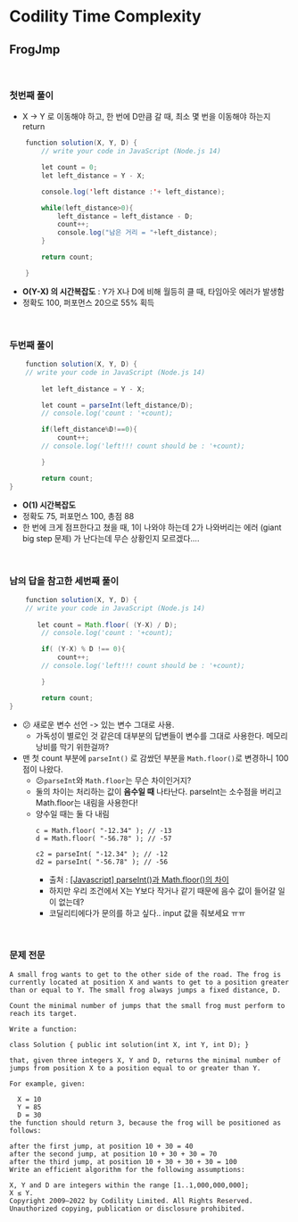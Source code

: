 
# Codility Time Complexity
## FrogJmp

<br/>

### 첫번째 풀이 
- X -> Y 로 이동해야 하고, 한 번에 D만큼 갈 때, 최소 몇 번을 이동해야 하는지 return
```java script
    function solution(X, Y, D) {
        // write your code in JavaScript (Node.js 14)

        let count = 0;
        let left_distance = Y - X;

        console.log('left distance :'+ left_distance);

        while(left_distance>0){
            left_distance = left_distance - D;
            count++;
            console.log("남은 거리 = "+left_distance);
        }

        return count;

    }
```
- **O(Y-X) 의 시간복잡도** : Y가 X나 D에 비해 월등히 클 때, 타임아웃 에러가 발생함
- 정확도 100, 퍼포먼스 20으로 55% 획득

<br/>


### 두번째 풀이 
```java script
    function solution(X, Y, D) {
    // write your code in JavaScript (Node.js 14)
    
        let left_distance = Y - X;

        let count = parseInt(left_distance/D);
        // console.log('count : '+count);

        if(left_distance%D!==0){
            count++;
        // console.log('left!!! count should be : '+count);

        }

        return count;
}
```
- **O(1) 시간복잡도**
- 정확도 75, 퍼포먼스 100, 총점 88
- 한 번에 크게 점프한다고 쳤을 때, 1이 나와야 하는데 2가 나와버리는 에러 (giant big step 문제) 가 난다는데 무슨 상황인지 모르겠다....

<br/>


### 남의 답을 참고한 세번째 풀이

```java script
    function solution(X, Y, D) {
    // write your code in JavaScript (Node.js 14)
    
       let count = Math.floor( (Y-X) / D);
        // console.log('count : '+count);

        if( (Y-X) % D !== 0){
            count++;
        // console.log('left!!! count should be : '+count);

        }

        return count;
}
```
- :confused: 새로운 변수 선언 -> 있는 변수 그대로 사용.
    - 가독성이 별로인 것 같은데 대부분의 답변들이 변수를 그대로 사용한다. 메모리 낭비를 막기 위한걸까?
- 맨 첫 count 부분에 `parseInt()` 로 감쌌던 부분을 `Math.floor()`로 변경하니 100점이 나왔다. 
    - :confused:`parseInt`와 `Math.floor`는 무슨 차이인거지? 
    - 둘의 차이는 처리하는 값이 **음수일 때** 나타난다. parseInt는 소수점을 버리고 Math.floor는 내림을 사용한다! 
    - 양수일 때는 둘 다 내림
        ```
        c = Math.floor( "-12.34" ); // -13
        d = Math.floor( "-56.78" ); // -57

        c2 = parseInt( "-12.34" ); // -12
        d2 = parseInt( "-56.78" ); // -56
        ``` 
        - 출처 : [[Javascript] parseInt()과 Math.floor()의 차이](https://velog.io/@mnmm/js-parseint-mathfloor)
        - 하지만 우리 조건에서 X는 Y보다 작거나 같기 때문에 음수 값이 들어갈 일이 없는데?
        - 코딜리티에다가 문의를 하고 싶다.. input 값을 줘보세요 ㅠㅠ 

<br/>

### 문제 전문
```
A small frog wants to get to the other side of the road. The frog is currently located at position X and wants to get to a position greater than or equal to Y. The small frog always jumps a fixed distance, D.

Count the minimal number of jumps that the small frog must perform to reach its target.

Write a function:

class Solution { public int solution(int X, int Y, int D); }

that, given three integers X, Y and D, returns the minimal number of jumps from position X to a position equal to or greater than Y.

For example, given:

  X = 10
  Y = 85
  D = 30
the function should return 3, because the frog will be positioned as follows:

after the first jump, at position 10 + 30 = 40
after the second jump, at position 10 + 30 + 30 = 70
after the third jump, at position 10 + 30 + 30 + 30 = 100
Write an efficient algorithm for the following assumptions:

X, Y and D are integers within the range [1..1,000,000,000];
X ≤ Y.
Copyright 2009–2022 by Codility Limited. All Rights Reserved. Unauthorized copying, publication or disclosure prohibited.
```